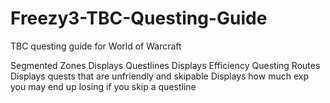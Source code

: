 # Freezy3-TBC-Questing-Guide
TBC questing guide for World of Warcraft

Segmented Zones
Displays Questlines
Displays Efficiency Questing Routes
Displays quests that are unfriendly and skipable
Displays how much exp you may end up losing if you skip a questline
